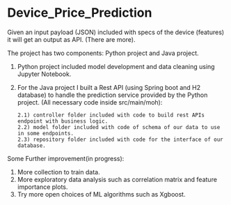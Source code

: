 # Device_Price_Prediction
Given an input payload (JSON) included with specs of the device (features) it will get an output as API. (There are more).

The project has two components: Python project and Java project.

1) Python project included model development and data cleaning using Jupyter Notebook.

2) For the Java project I built a Rest API (using Spring boot and H2 database) to handle the prediction service provided by the Python project. (All necessary code inside src/main/moh):  
   
       2.1) controller folder included with code to build rest APIs endpoint with business logic.  
       2.2) model folder included with code of schema of our data to use in some endpoints.  
       2.3) repository folder included with code for the interface of our database.  



Some Further improvement(in progress):
1) More collection to train data.
2) More exploratory data analysis such as correlation matrix and feature importance plots.
3) Try more open choices of ML algorithms such as Xgboost.
